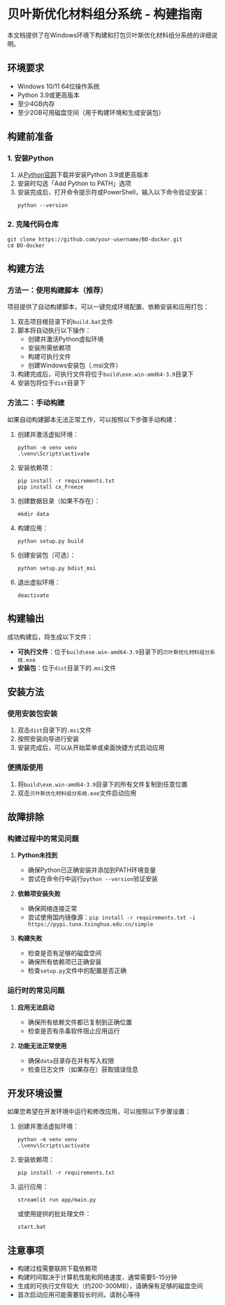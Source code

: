 # 贝叶斯优化材料组分系统 - 构建指南

本文档提供了在Windows环境下构建和打包贝叶斯优化材料组分系统的详细说明。

## 环境要求

- Windows 10/11 64位操作系统
- Python 3.9或更高版本
- 至少4GB内存
- 至少2GB可用磁盘空间（用于构建环境和生成安装包）

## 构建前准备

### 1. 安装Python

1. 从[Python官网](https://www.python.org/downloads/)下载并安装Python 3.9或更高版本
2. 安装时勾选「Add Python to PATH」选项
3. 安装完成后，打开命令提示符或PowerShell，输入以下命令验证安装：
   ```
   python --version
   ```

### 2. 克隆代码仓库

```
git clone https://github.com/your-username/BO-docker.git
cd BO-docker
```

## 构建方法

### 方法一：使用构建脚本（推荐）

项目提供了自动构建脚本，可以一键完成环境配置、依赖安装和应用打包：

1. 双击项目根目录下的`build.bat`文件
2. 脚本将自动执行以下操作：
   - 创建并激活Python虚拟环境
   - 安装所需依赖项
   - 构建可执行文件
   - 创建Windows安装包（.msi文件）
3. 构建完成后，可执行文件将位于`build\exe.win-amd64-3.9`目录下
4. 安装包将位于`dist`目录下

### 方法二：手动构建

如果自动构建脚本无法正常工作，可以按照以下步骤手动构建：

1. 创建并激活虚拟环境：
   ```
   python -m venv venv
   .\venv\Scripts\activate
   ```

2. 安装依赖项：
   ```
   pip install -r requirements.txt
   pip install cx_Freeze
   ```

3. 创建数据目录（如果不存在）：
   ```
   mkdir data
   ```

4. 构建应用：
   ```
   python setup.py build
   ```

5. 创建安装包（可选）：
   ```
   python setup.py bdist_msi
   ```

6. 退出虚拟环境：
   ```
   deactivate
   ```

## 构建输出

成功构建后，将生成以下文件：

- **可执行文件**：位于`build\exe.win-amd64-3.9`目录下的`贝叶斯优化材料组分系统.exe`
- **安装包**：位于`dist`目录下的`.msi`文件

## 安装方法

### 使用安装包安装

1. 双击`dist`目录下的`.msi`文件
2. 按照安装向导进行安装
3. 安装完成后，可以从开始菜单或桌面快捷方式启动应用

### 便携版使用

1. 将`build\exe.win-amd64-3.9`目录下的所有文件复制到任意位置
2. 双击`贝叶斯优化材料组分系统.exe`文件启动应用

## 故障排除

### 构建过程中的常见问题

1. **Python未找到**
   - 确保Python已正确安装并添加到PATH环境变量
   - 尝试在命令行中运行`python --version`验证安装

2. **依赖项安装失败**
   - 确保网络连接正常
   - 尝试使用国内镜像源：`pip install -r requirements.txt -i https://pypi.tuna.tsinghua.edu.cn/simple`

3. **构建失败**
   - 检查是否有足够的磁盘空间
   - 确保所有依赖项已正确安装
   - 检查`setup.py`文件中的配置是否正确

### 运行时的常见问题

1. **应用无法启动**
   - 确保所有依赖文件都已复制到正确位置
   - 检查是否有杀毒软件阻止应用运行

2. **功能无法正常使用**
   - 确保`data`目录存在并有写入权限
   - 检查日志文件（如果存在）获取错误信息

## 开发环境设置

如果您希望在开发环境中运行和修改应用，可以按照以下步骤设置：

1. 创建并激活虚拟环境：
   ```
   python -m venv venv
   .\venv\Scripts\activate
   ```

2. 安装依赖项：
   ```
   pip install -r requirements.txt
   ```

3. 运行应用：
   ```
   streamlit run app/main.py
   ```
   或使用提供的批处理文件：
   ```
   start.bat
   ```

## 注意事项

- 构建过程需要联网下载依赖项
- 构建时间取决于计算机性能和网络速度，通常需要5-15分钟
- 生成的可执行文件较大（约200-300MB），请确保有足够的磁盘空间
- 首次启动应用可能需要较长时间，请耐心等待